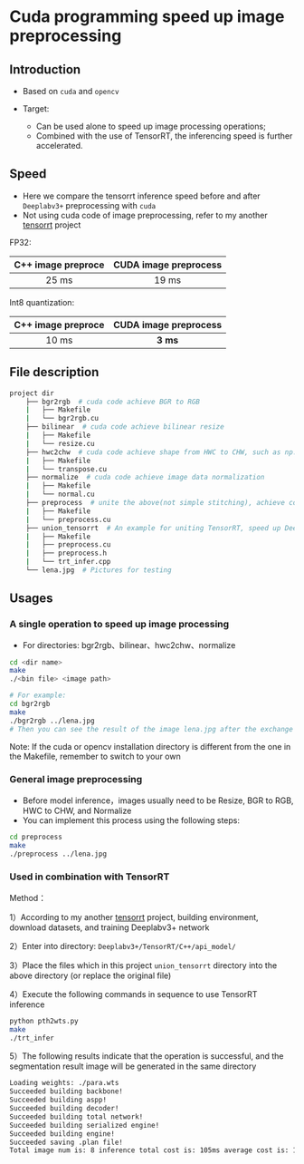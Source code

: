 # Cuda programming speed up image preprocessing

## Introduction

- Based on `cuda` and `opencv` 

- Target:
  - Can be used alone to speed up image processing operations;
  - Combined with the use of TensorRT, the inferencing speed is further accelerated.

## Speed

- Here we compare the tensorrt inference speed before and after `Deeplabv3+` preprocessing with `cuda`
- Not using cuda code of image preprocessing, refer to my another [tensorrt](https://github.com/emptysoal/tensorrt-experiment)  project

FP32:

| C++ image preproce | CUDA image preprocess |
| :----------------: | :-------------------: |
|       25 ms        |         19 ms         |

Int8 quantization:

| C++ image preproce | CUDA image preprocess |
| :----------------: | :-------------------: |
|       10 ms        |       **3 ms**        |

## File description

```bash
project dir
    ├── bgr2rgb  # cuda code achieve BGR to RGB 
    |   ├── Makefile
    |   └── bgr2rgb.cu
    ├── bilinear  # cuda code achieve bilinear resize
    |   ├── Makefile
    |   └── resize.cu
    ├── hwc2chw  # cuda code achieve shape from HWC to CHW, such as np.transpose((2, 0, 1))
    |   ├── Makefile
    |   └── transpose.cu
    ├── normalize  # cuda code achieve image data normalization
    |   ├── Makefile
    |   └── normal.cu
    ├── preprocess  # unite the above(not simple stitching), achieve common image preprocessing
    |   ├── Makefile
    |   └── preprocess.cu
    ├── union_tensorrt  # An example for uniting TensorRT, speed up Deeplabv3+ inferencing
    |   ├── Makefile
    |   ├── preprocess.cu
    |   ├── preprocess.h
    |   └── trt_infer.cpp
    └── lena.jpg  # Pictures for testing
```

## Usages

### A single operation to speed up image processing

- For directories: bgr2rgb、bilinear、hwc2chw、normalize

```bash
cd <dir name>
make
./<bin file> <image path>

# For example:
cd bgr2rgb
make
./bgr2rgb ../lena.jpg
# Then you can see the result of the image lena.jpg after the exchange of R channel and B channel, and save it in the current directory 
```

Note: If the cuda or opencv installation directory is different from the one in the Makefile, remember to switch to your own 

### General image preprocessing

- Before model inference，images usually need to be Resize, BGR to RGB, HWC to CHW, and Normalize
- You can implement this process using the following steps:

```bash
cd preprocess
make
./preprocess ../lena.jpg
```

### Used in combination with TensorRT

Method：

1）According to my another [tensorrt](https://github.com/emptysoal/tensorrt-experiment) project, building environment, download datasets, and training Deeplabv3+ network 

2）Enter into directory: `Deeplabv3+/TensorRT/C++/api_model/`

3）Place the files which in this project `union_tensorrt` directory into the above directory (or replace the original file) 

4）Execute the following commands in sequence to use TensorRT inference

```bash
python pth2wts.py
make
./trt_infer
```

5）The following results indicate that the operation is successful, and the segmentation result image will be generated in the same directory 

```bash
Loading weights: ./para.wts
Succeeded building backbone!
Succeeded building aspp!
Succeeded building decoder!
Succeeded building total network!
Succeeded building serialized engine!
Succeeded building engine!
Succeeded saving .plan file!
Total image num is: 8 inference total cost is: 105ms average cost is: 19ms
```

